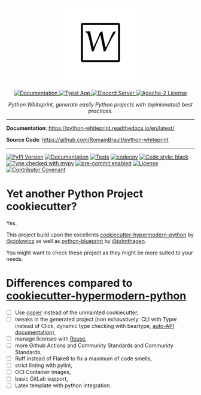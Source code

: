 <!--
SPDX-FileCopyrightText: © 2023 Romain Brault <mail@romainbrault.com>

SPDX-License-Identifier: MIT
-->

<h1 align="center">
  <a href="https://python-whiteprint.readthedocs.io/"><img src="https://raw.githubusercontent.com/RomainBrault/python-whiteprint/main/docs/images/logo.png" alt="python whiteprint"></a>
</h1>
<p align="center">
  <a href="https://typst.app/docs/">
    <img alt="Documentation" src="https://img.shields.io/website?down_message=offline&label=docs&up_color=007aff&up_message=online&url=https%3A%2F%2Ftypst.app%2Fdocs"/>
  </a>
  <a href="https://typst.app/">
    <img alt="Typst App" src="https://img.shields.io/website?down_message=offline&label=typst.app&up_color=239dad&up_message=online&url=https%3A%2F%2Ftypst.app"/>
  </a>
  <a href="https://discord.gg/2uDybryKPe">
    <img alt="Discord Server" src="https://img.shields.io/discord/1054443721975922748?color=5865F2&label=discord&labelColor=555"/>
  </a>
  <a href="https://github.com/typst/typst/blob/main/LICENSE">
    <img alt="Apache-2 License" src="https://img.shields.io/badge/license-Apache%202-brightgreen"/>
  </a>
</p>
<p align="center">
    <em>Python Whiteprint, generate easily Python projects with (opinionated) best practices.</em>
</p>

---

**Documentation**: <a href="https://python-whiteprint.readthedocs.io/en/latest/" target="_blank">https://python-whiteprint.readthedocs.io/en/latest/</a>

**Source Code**: <a href="https://github.com/RomainBrault/python-whiteprint" target="_blank">https://github.com/RomainBrault/python-whiteprint</a>

---

[![PyPI Version](https://img.shields.io/pypi/v/python-whiteprint.svg)](https://pypi.python.org/pypi/python-whiteprint)
[![Documentation](https://readthedocs.org/projects/python-whiteprint/badge/?version=latest)](https://python-whiteprint.readthedocs.io/en/latest/?badge=latest)
[![Tests](https://github.com/RomainBrault/python-whiteprint/actions/workflows/tests.yml/badge.svg?branch=main)](https://github.com/RomainBrault/python-whiteprint/actions/workflows/tests.yml)
[![codecov](https://codecov.io/gh/RomainBrault/python-whiteprint/branch/main/graph/badge.svg?token=GSYS7VUB5R)](https://codecov.io/gh/RomainBrault/python-whiteprint)
[![Code style: black][black-badge]](https://github.com/psf/black)
[![Type checked with mypy][mypy-badge]](https://mypy-lang.org/)
[![pre-commit enabled][pre-commit badge]](https://pre-commit.com/)
[![License][license badge]](https://opensource.org/licenses/MIT)
[![Contributor Covenant][contributor covenant badge]](https://www.contributor-covenant.org/version/2/1/code_of_conduct/)

[black-badge]: https://img.shields.io/badge/code%20style-black-000000.svg
[mypy-badge]: https://www.mypy-lang.org/static/mypy_badge.svg
[pre-commit badge]: https://img.shields.io/badge/pre--commit-enabled-brightgreen?logo=pre-commit&logoColor=white
[license badge]: https://img.shields.io/github/license/RomainBrault/python-whiteprint
[contributor covenant badge]: https://img.shields.io/badge/Contributor%20Covenant-2.1-4baaaa.svg

# Yet another Python Project cookiecutter?

Yes.

This project build upon the excellents [cookiecutter-hypermodern-python] by
[@cjolowicz](https://github.com/cjolowicz) as well as [python-blueprint] by
[@johnthagen](https://github.com/johnthagen).

You might want to check these project as they might be more suited to your
needs.

# Differences compared to [cookiecutter-hypermodern-python]

- [ ] Use [copier](https://copier.readthedocs.io/en/latest/) instead of the
      unmainted cookiecutter,
- [ ] tweaks in the generated project (non exhaustively: CLI with Typer
      instead of Click, dynamic type checking with beartype, [auto-API
      documentation](https://sphinx-autoapi.readthedocs.io/en/latest/)),
- [ ] manage licenses with [Reuse](https://reuse.software/),
- [ ] more Github Actions and Community Standards and Community Standards,
- [ ] Ruff instead of Flake8 to fix a maximum of code smells,
- [ ] strict linting with pylint,
- [ ] OCI Container images,
- [ ] basic GitLab support,
- [ ] Latex template with python integration.

[cookiecutter-hypermodern-python]: https://cookiecutter-hypermodern-python.readthedocs.io/en/2022.6.3.post1/
[python-blueprint]: https://github.com/johnthagen/python-blueprint
